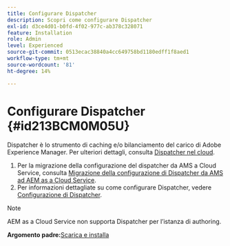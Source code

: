 ```yaml
---
title: Configurare Dispatcher
description: Scopri come configurare Dispatcher
exl-id: d3ce4d01-b0fd-4f02-977c-ab378c328071
feature: Installation
role: Admin
level: Experienced
source-git-commit: 0513ecac38840a4cc649758bd1180edff1f8aed1
workflow-type: tm+mt
source-wordcount: '81'
ht-degree: 14%

---
```


# Configurare Dispatcher {#id213BCM0M05U}

Dispatcher è lo strumento di caching e/o bilanciamento del carico di Adobe Experience Manager. Per ulteriori dettagli, consulta [Dispatcher nel cloud](https://experienceleague.adobe.com/docs/experience-manager-cloud-service/implementing/content-delivery/disp-overview.html?lang=it).

1. Per la migrazione della configurazione del dispatcher da AMS a Cloud Service, consulta [Migrazione della configurazione di Dispatcher da AMS ad AEM as a Cloud Service](https://experienceleague.adobe.com/docs/experience-manager-cloud-service/implementing/content-delivery/ams-aem.html?lang=it).
1. Per informazioni dettagliate su come configurare Dispatcher, vedere [Configurazione di Dispatcher](https://experienceleague.adobe.com/docs/experience-manager-dispatcher/using/configuring/dispatcher-configuration.html?lang=it).

>[!NOTE]
>
> AEM as a Cloud Service non supporta Dispatcher per l’istanza di authoring.

**Argomento padre:**&#x200B;[&#x200B; Scarica e installa](download-install.md)

